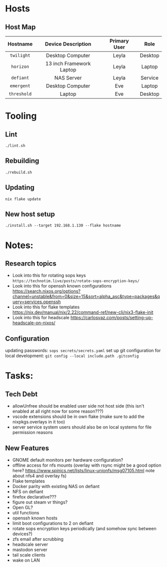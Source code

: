 # Hosts

## Host Map
|   Hostname  |      Device Description    |   Primary User   |    Role   |
| :---------: | :------------------------: | :--------------: | :-------: |
|  `twilight` |      Desktop Computer      |      Leyla       |  Desktop  |
|  `horizon`  |  13 inch Framework Laptop  |      Leyla       |  Laptop   |
|  `defiant`  |         NAS Server         |      Leyla       |  Service  |
|  `emergent` |      Desktop Computer      |       Eve        |  Laptop   |
| `threshold` |           Laptop           |       Eve        |  Desktop  |

# Tooling
## Lint
`./lint.sh`

## Rebuilding
`./rebuild.sh`

## Updating
`nix flake update`

## New host setup
`./install.sh --target 192.168.1.130 --flake hostname`

# Notes:

## Research topics
- Look into this for rotating sops keys `https://technotim.live/posts/rotate-sops-encryption-keys/`
- Look into this for openssh known configurations https://search.nixos.org/options?channel=unstable&from=0&size=15&sort=alpha_asc&type=packages&query=services.openssh
- Look into this for flake templates https://nix.dev/manual/nix/2.22/command-ref/new-cli/nix3-flake-init
- Look into this for headscale https://carlosvaz.com/posts/setting-up-headscale-on-nixos/

## Configuration
updating passwords: `sops secrets/secrets.yaml`
set up git configuration for local development: `git config --local include.path .gitconfig`

# Tasks:

## Tech Debt
- allowUnfree should be enabled user side not host side (this isn't enabled at all right now for some reason???)
- vscode extensions should be in own flake (make sure to add the nixpkgs.overlays in it too)
- server service system users should also be on local systems for file permission reasons
## New Features
- GNOME default monitors per hardware configuration?
- offline access for nfs mounts (overlay with rsync might be a good option here? https://www.spinics.net/lists/linux-unionfs/msg07105.html note about nfs4 and overlay fs)
- Flake templates
- Docker parity with existing NAS on defiant
- NFS on defiant
- firefox declarative???
- figure out steam vr things?
- Open GL?
- util functions
- openssh known hosts
- limit boot configurations to 2 on defiant
- rotate sops encryption keys periodically (and somehow sync between devices?)
- zfs email after scrubbing
- headscale server
- mastodon server
- tail scale clients
- wake on LAN